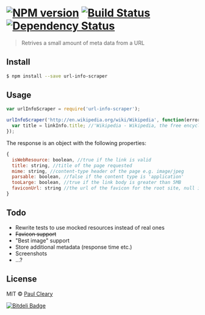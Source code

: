 #  [![NPM version][npm-image]][npm-url] [![Build Status][travis-image]][travis-url] [![Dependency Status][daviddm-image]][daviddm-url]

> Retrives a small amount of meta data from a URL


## Install

```sh
$ npm install --save url-info-scraper
```


## Usage

```js
var urlInfoScraper = require('url-info-scraper');

urlInfoScraper('http://en.wikipedia.org/wiki/Wikipedia', function(error, linkInfo) {
  var title = linkInfo.title; //'Wikipedia - Wikipedia, the free encyclopedia'
});
```

The response is an object with the following properties:
```js
{
  isWebResource: boolean, //true if the link is valid
  title: string, //title of the page requested
  mime: string, //content-type header of the page e.g. image/jpeg
  parsable: boolean, //false if the content type is 'application'
  tooLarge: boolean, //true if the link body is greater than 5MB
  faviconUrl: string //the url of the favicon for the root site, null if not found
}
```

## Todo
- Rewrite tests to use mocked resources instead of real ones
- ~~Favicon support~~
- "Best image" support
- Store additional metadata (response time etc.)
- Screenshots
- ...?

## License

MIT © [Paul Cleary](tab.bz)


[npm-image]: https://badge.fury.io/js/url-info-scraper.svg
[npm-url]: https://npmjs.org/package/url-info-scraper
[travis-image]: https://travis-ci.org/pauljohncleary/url-info-scraper.svg?branch=master
[travis-url]: https://travis-ci.org/pauljohncleary/url-info-scraper
[daviddm-image]: https://david-dm.org/pauljohncleary/url-info-scraper.svg?theme=shields.io
[daviddm-url]: https://david-dm.org/pauljohncleary/url-info-scraper


[![Bitdeli Badge](https://d2weczhvl823v0.cloudfront.net/pauljohncleary/url-info-scraper/trend.png)](https://bitdeli.com/free "Bitdeli Badge")


